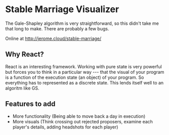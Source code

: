 # Stable Marriage Visualizer

The Gale-Shapley algorithm is very straightforward, so this didn't take me that long to make. There are probably a few bugs.

Online at http://jerome.cloud/stable-marriage/

## Why React?

React is an interesting framework. Working with pure state is very powerful but forces you to think in a particular way --- that the visual of your program is a function of the execution state (an object) of your program. So everything has to represented as a discrete state. This lends itself well to an algoritm like GS.

## Features to add

- More functionality (Being able to move back a day in execution)
- More visuals (Think crossing out rejected proposers, examine each player's details, adding headshots for each player)
